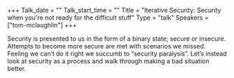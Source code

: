 +++
Talk_date = ""
Talk_start_time = ""
Title = "Iterative Security: Security when you're not ready for the difficult stuff"
Type = "talk"
Speakers = ["tom-mclaughlin"]
+++

Security is presented to us in the form of a binary state; secure or insecure. Attempts to become more secure are met with scenarios we missed. Feeling we can’t do it right we succumb to “security paralysis”. Let’s instead look at security as a process and walk through making a bad situation better.
